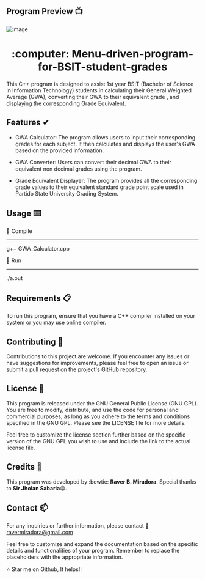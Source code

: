 ## Program Preview 📺
![image](https://github.com/Raver-Miradora/Menu-driven-program-for-BSIT-student-grades/assets/113676574/03319244-cc10-4c93-a6cf-15c532484d78)

<h1 align="center"> :computer: Menu-driven-program-for-BSIT-student-grades</h1>
  This C++ program is designed to assist 1st year BSIT (Bachelor of Science in Information Technology) students in calculating their General Weighted Average (GWA), converting their GWA to their equivalent grade , and displaying the corresponding Grade Equivalent.

## Features ✔
- GWA Calculator: The program allows users to input their corresponding grades for each subject. It then calculates and displays the user's GWA based on the provided information.

- GWA Converter: Users can convert their decimal GWA to their equivalent non decimal grades using the program. 

- Grade Equivalent Displayer: The program provides all the corresponding grade values to their equivalent standard grade point scale used in Partido State University Grading System.

## Usage ⌨️

:link: Compile<hr>
g++ GWA_Calculator.cpp

:link: Run <hr>
./a.out

## Requirements 📋
To run this program, ensure that you have a C++ compiler installed on your system or you may use online compiler.

## Contributing 🧔
Contributions to this project are welcome. If you encounter any issues or have suggestions for improvements, please feel free to open an issue or submit a pull request on the project's GitHub repository.

## License 🔐
This program is released under the GNU General Public License (GNU GPL). You are free to modify, distribute, and use the code for personal and commercial purposes, as long as you adhere to the terms and conditions specified in the GNU GPL. Please see the LICENSE file for more details.

Feel free to customize the license section further based on the specific version of the GNU GPL you wish to use and include the link to the actual license file.

## Credits 🔗
This program was developed by :bowtie: **Raver B. Miradora**. Special thanks to **Sir Jholan Sabaria**:grin:.

## Contact 📫
For any inquiries or further information, please contact 📧<u>ravermiradora@gmail.com</u>

Feel free to customize and expand the documentation based on the specific details and functionalities of your program. Remember to replace the placeholders with the appropriate information.

⭐ Star me on Github, It helps!!

